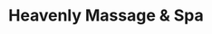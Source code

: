 ---
title: "Heavenly Massage & Spa"
url: /mount-prospect/heavenly-massage-und-spa/
shop: Massage
---